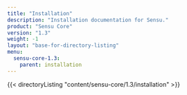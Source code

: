 ```yaml
---
title: "Installation"
description: "Installation documentation for Sensu."
product: "Sensu Core"
version: "1.3"
weight: -1
layout: "base-for-directory-listing"
menu:
  sensu-core-1.3:
    parent: installation
---
```


{{< directoryListing "content/sensu-core/1.3/installation" >}}
